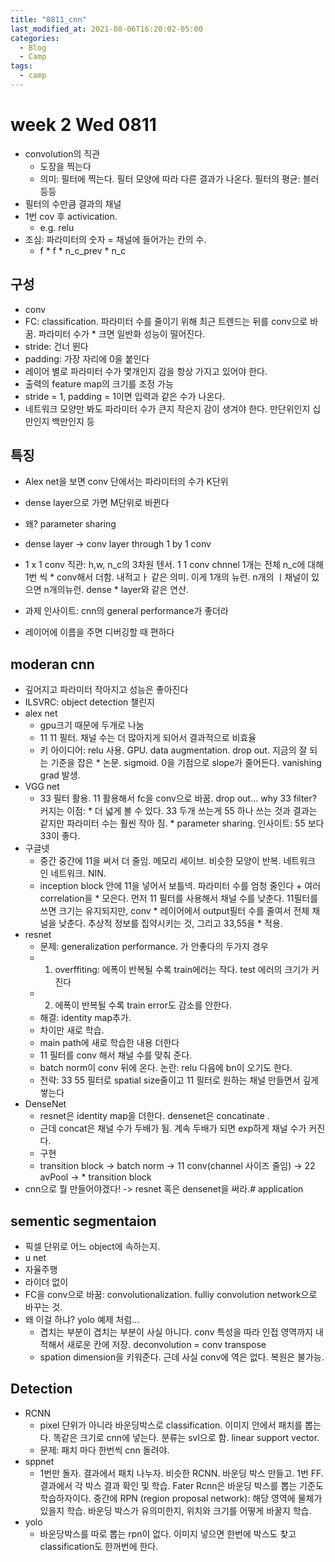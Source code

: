 ```yaml
---
title: "0811_cnn"
last_modified_at: 2021-08-06T16:20:02-05:00
categories:
  - Blog
  - Camp
tags:
  - camp
---
```

# week 2 Wed 0811
* convolution의 직관
  * 도장을 찍는다
  * 의미: 필터에 찍는다. 필터 모양에 따라 다른 결과가 나온다. 필터의 평균: 블러 등등
* 필터의 수만큼 결과의 채널
* 1번 cov 후 activication.  
  * e.g. relu
* 조심: 파라미터의 숫자 = 채널에 들어가는 칸의 수. 
  * f * f * n_c_prev * n_c

## 구성
* conv
* FC: classification. 파라미터 수를 줄이기 위해 최근 트렌드는 뒤를 conv으로 바꿈. 파라미터 수가 * 크면 일반화 성능이 떨어진다.
* stride: 건너 뛴다
* padding: 가장 자리에 0을 붙인다
* 레이어 별로 파라미터 수가 몇개인지 감을 항상 가지고 있어야 한다. 
* 출력의 feature map의 크기를 조정 가능
* stride = 1, padding = 1이면 입력과 같은 수가 나온다.
* 네트워크 모양만 봐도 파라미터 수가 큰지 작은지 감이 생겨야 한다. 만단위인지 십만인지 백만인지 등

## 특징
* Alex net을 보면 conv 단에서는 파라미터의 수가 K단위
* dense layer으로 가면 M단위로 바뀐다
* 왜? parameter sharing
* dense layer -> conv layer through 1 by 1 conv
* 1 x 1 conv 직관: h,w, n_c의 3차원 텐서. 1 1 conv chnnel 1개는 전체 n_c에 대해 1번 씩 * conv해서 더함. 내적고ㅏ 같은 의미. 이게 1개의 뉴런. n개의 ㅣ채널이 있으면 n개의뉴런. dense * layer와 같은 연산. 

* 과제 인사이트: cnn의 general performance가 좋더라
* 레이어에 이름을 주면 디버깅할 때 편하다

## moderan cnn
* 깊어지고 파라미터 작아지고 성능은 좋아진다
* ILSVRC: object detection 챌린지 
* alex net
  * gpu크기 때문에 두개로 나눔
  * 11 11 필터. 채널 수는 더 많아지게 되어서 결과적으로 비효율
  * 키 아이디어: relu 사용. GPU. data augmentation. drop out. 지금의 잘 되는 기준을 잡은 * 논문. sigmoid. 0을 기점으로 slope가 줄어든다. vanishing grad 발생. 
* VGG net
  * 33 필터 활용. 11 활용해서 fc을 conv으로 바꿈. drop out... why 33 filter? 커지는 이점: * 더 넓게 볼 수 있다. 33 두개 쓰는게 55 하나 쓰는 것과 결과는 같지만 파라미터 수는 훨씬 작아 짐. * parameter sharing. 인사이트: 55 보다 33이 좋다.
* 구글넷
  * 중간 중간에 11을 써서 더 줄임. 메모리 세이브. 비슷한 모양이 반복. 네트워크 인 네트워크. NIN.
  * inception block 안에 11을 넣어서 보틀넥. 파라미터 수를 엄청 줄인다 + 여러 correlation을 * 모은다. 먼저 11 필터를 사용해서 채널 수를 낮춘다. 11필터를 쓰면 크기는 유지되지만, conv * 레이어에서 output필터 수를 줄여서 전체 채널을 낮춘다. 추상적 정보를 집약시키는 것, 그리고 33,55을 * 적용.
* resnet
  * 문제: generalization performance. 가 안좋다의 두가지 경우
  * 1. overffiting: 에폭이 반복될 수록 train에러는 작다. test 에러의 크기가 커진다
  * 2. 에폭이 반복될 수록 train error도 감소를 안한다.
  * 해결: identity map추가. 
  * 차이만 새로 학습.
  * main path에 새로 학습한 내용 더한다
  * 11 필터를 conv 해서 채널 수를 맞춰 준다.
  * batch norm이 conv 뒤에 온다. 논란: relu 다음에 bn이 오기도 한다.
  * 전략: 33 55 필터로 spatial size줄이고 11 필터로 원하는 채널 만들면서 깊게 쌓는다
* DenseNet
  * resnet은 identity map을 더한다. densenet은 concatinate .
  * 근데 concat은 채널 수가 두배가 됨. 계속 두배가 되면 exp하게 채널 수가 커진다. 
  * 구현
  * transition block -> batch norm -> 11 conv(channel 사이즈 줄임) -> 22 avPool -> * transition block
* cnn으로 뭘 만들어야겠다! -> resnet 혹은 densenet을 써라.# application

## sementic segmentaion
* 픽셀 단위로 어느 object에 속하는지.
* u net
* 자율주행
* 라이더 없이
* FC을 conv으로 바꿈: convolutionalization. fulliy convolution network으로 바꾸는 것.
* 왜 이걸 하냐? yolo 예제 처럼... 
  * 겹치는 부분이 겹치는 부분이 사실 아니다. conv 특성을 따라 인접 영역까지 내적해서 새로운 칸에 저장. deconvolution = conv transpose
  * spation dimension을 키워준다. 근데 사실 conv에 역은 없다. 복원은 불가능. 

## Detection
* RCNN
  * pixel 단위가 아니라 바운딩박스로 classification. 이미지 안에서 패치를 뽑는다. 똑같은 크기로 cnn에 넣는다. 분류는 svl으로 함. linear support vector. 
  * 문제: 패치 마다 한번씩 cnn 돌려야.
* sppnet 
  * 1번만 돌자. 결과에서 패치 나누자. 비슷한 RCNN. 바운딩 박스 만들고. 1번 FF. 결과에서 각 박스 결과 확인 및 학습. Fater Rcnn은 바운딩 박스를 뽑는 기준도 학습하자이다. 중간에 RPN (region proposal network): 해당 영역에 물체가 있을지 학습. 바운딩 박스가 유의미한지, 위치와 크기를 어떻게 바꿀지 학습. 
* yolo
  * 바운당박스를 따로 뽑는 rpn이 없다. 이미지 넣으면 한번에 박스도 찾고 classification도 한꺼번에 한다. 